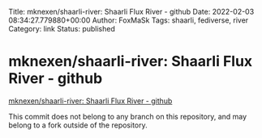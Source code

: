 Title: mknexen/shaarli-river: Shaarli Flux River - github
Date: 2022-02-03 08:34:27.779880+00:00
Author: FoxMaSk 
Tags: shaarli, fediverse, river
Category: link
Status: published


# mknexen/shaarli-river: Shaarli Flux River - github

[mknexen/shaarli-river: Shaarli Flux River - github](https://github.com/mknexen/shaarli-river)



This commit does not belong to any branch on this repository, and may
belong to a fork outside of the repository.

